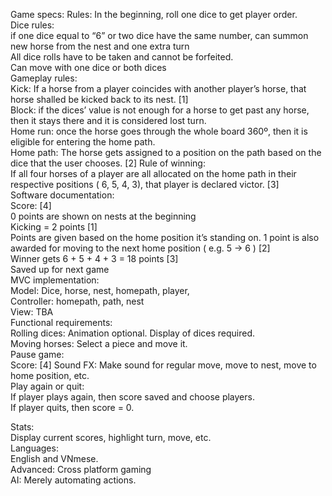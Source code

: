 Game specs: 
Rules:
	In the beginning, roll one dice to get player order.   
Dice rules:  
	if  one dice equal to “6” or two dice have the same number, can summon new horse from the nest and one extra turn  
	All dice rolls have to be taken and cannot be forfeited.  
	Can move with one dice or both dices  
Gameplay rules:   
	Kick: If a horse from a player coincides with another player’s horse, that horse shalled be kicked back to its nest. [1]  
	Block: if the dices’ value is not enough for a horse to get past any horse, then it stays there and it is considered lost turn.   
	Home run: once the horse goes through the whole board 360º, then it is eligible for entering the home path.   
	Home path: The horse gets assigned to a position on the path based on the dice that the user chooses. [2]
	Rule of winning:  
		    If all four horses of a player are all allocated on the home path in their         respective positions ( 6, 5, 4, 3), that player is declared victor. [3]  
Software documentation:  
	Score: [4]   
	0 points are shown on nests at the beginning  
	Kicking = 2 points [1]  
	Points are given based on the home position it’s standing on. 1 point is also awarded for moving to the next home position ( e.g. 5 -> 6 ) [2]   
	Winner gets 6 + 5 + 4 + 3 = 18 points [3]  
	Saved up for next game  
MVC implementation:   
Model: Dice, horse, nest, homepath, player,   
	Controller: homepath, path, nest  
	View: TBA  
	Functional requirements:   
	Rolling dices: Animation optional. Display of dices required.   
	Moving horses:  Select a piece and move it.   
	Pause game:    
	Score: [4]
	Sound FX: Make sound for regular move, move to nest, move to home position, etc.  
	Play again or quit:  
		If player plays again, then score saved and choose players.   
		If player quits, then score = 0.  
			
Stats:  
	Display current scores, highlight turn, move, etc.   
Languages:  
	English and VNmese.   
Advanced:
	Cross platform gaming  
AI:
	Merely automating actions.   
